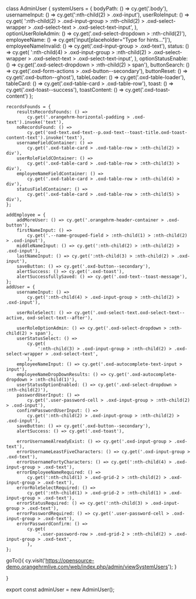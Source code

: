 class AdminUser {
	systemUsers = {
		bodyPath: () => cy.get('.body'),
		usernameInput: () => cy.get(':nth-child(2) > .oxd-input'),
		userRoleInput: () =>
			cy.get(
				':nth-child(2) > .oxd-input-group > :nth-child(2) > .oxd-select-wrapper > .oxd-select-text > .oxd-select-text-input',
			),
		optionUserRoleAdmin: () => cy.get('.oxd-select-dropdown > :nth-child(2)'),
		employeeName: () => cy.get('input[placeholder="Type for hints..."]'),
		employeeNameInvalid: () => cy.get('.oxd-input-group > .oxd-text'),
		status: () =>
			cy.get(
				':nth-child(4) > .oxd-input-group > :nth-child(2) > .oxd-select-wrapper > .oxd-select-text > .oxd-select-text-input',
			),
		optionStatusEnable: () => cy.get('.oxd-select-dropdown > :nth-child(2) > span'),
		buttonSearch: () => cy.get('.oxd-form-actions > .oxd-button--secondary'),
		buttonReset: () => cy.get('.oxd-button--ghost'),
        tableLoader: () => cy.get('.oxd-table-loader'),
		tableCard: () => cy.get('.oxd-table-card > .oxd-table-row'),
		toast: () => cy.get('.oxd-toast--success'),
		toastContent: () => cy.get('.oxd-toast-content')
	};

	recordsFounds = {
		resultsRecordsFounds: () =>
			cy.get('.orangehrm-horizontal-padding > .oxd-text').invoke('text'),
		noRecordsFound: () =>
			cy.get('oxd-text.oxd-text--p.oxd-text--toast-title.oxd-toast-content-text').invoke('text'),	
		usernameFieldContainer: () =>
			cy.get('.oxd-table-card > .oxd-table-row > :nth-child(2) > div'),
		userRoleFieldCOntainer: () =>
			cy.get('.oxd-table-card > .oxd-table-row > :nth-child(3) > div'),
		employeeNameFieldContainer: () =>
			cy.get('.oxd-table-card > .oxd-table-row > :nth-child(4) > div'),
		statusFieldContainer: () =>
			cy.get('.oxd-table-card > .oxd-table-row > :nth-child(5) > div'),
	};
	
	addEmployee = {
		addMoreUser: () => cy.get('.orangehrm-header-container > .oxd-button'),
		firstNameInput: () =>
			cy.get('.--name-grouped-field > :nth-child(1) > :nth-child(2) > .oxd-input'),
		middleNameInput: () => cy.get(':nth-child(2) > :nth-child(2) > .oxd-input'),
		lastNameInput: () => cy.get(':nth-child(3) > :nth-child(2) > .oxd-input'),
		saveButton: () => cy.get('.oxd-button--secondary'),
		alertSuccess: () => cy.get('.oxd-toast'),
		alertSuccessfullySaved: () => cy.get('.oxd-text--toast-message'),
	};
	addUser = {
		usernameInput: () =>
			cy.get(':nth-child(4) > .oxd-input-group > :nth-child(2) > .oxd-input'),

		userRoleSelect: () => cy.get('.oxd-select-text.oxd-select-text--active, oxd-select-text--after'),
		
		userRoleOptionAdmin: () => cy.get('.oxd-select-dropdown > :nth-child(2) > span'),
		userStatusSelect: () =>
			cy.get(
				':nth-child(3) > .oxd-input-group > :nth-child(2) > .oxd-select-wrapper > .oxd-select-text',
			),
		employeeNameInput: () => cy.get('.oxd-autocomplete-text-input > input'),
		employeeNameDropDownResults: () => cy.get('.oxd-autocomplete-dropdown > :nth-child(1)'),
		userStatusOptionEnabled: () => cy.get('.oxd-select-dropdown > :nth-child(2)'),
		passwordUserInput: () =>
			cy.get('.user-password-cell > .oxd-input-group > :nth-child(2) > .oxd-input'),
		confirmPasswordUserInput: () =>
			cy.get(':nth-child(2) > .oxd-input-group > :nth-child(2) > .oxd-input'),
		saveButton: () => cy.get('.oxd-button--secondary'),
		alertSuccess: () => cy.get('.oxd-toast'),

		errorUsernameAlreadyExist: () => cy.get('.oxd-input-group > .oxd-text'),
		errorUsernameLeastFiveCharacters: () => cy.get('.oxd-input-group > .oxd-text'),
		errorUsernameFortyCharacters: () => cy.get(':nth-child(4) > .oxd-input-group > .oxd-text'),
		errorEmployeeNameRequired: () =>
			cy.get(':nth-child(1) > .oxd-grid-2 > :nth-child(2) > .oxd-input-group > .oxd-text'),
		errorRoleSelectRequired: () =>
			cy.get(':nth-child(1) > .oxd-grid-2 > :nth-child(1) > .oxd-input-group > .oxd-text'),
		errorStatusRequired: () => cy.get(':nth-child(3) > .oxd-input-group > .oxd-text'),
		errorPasswordRequired: () => cy.get('.user-password-cell > .oxd-input-group > .oxd-text'),
		errorPasswordConfirm: () =>
			cy.get(
				'.user-password-row > .oxd-grid-2 > :nth-child(2) > .oxd-input-group > .oxd-text',
			),
	};




   goTo(){
	cy.visit('https://opensource-demo.orangehrmlive.com/web/index.php/admin/viewSystemUsers');
   }




}

export const adminUser = new AdminUser();
